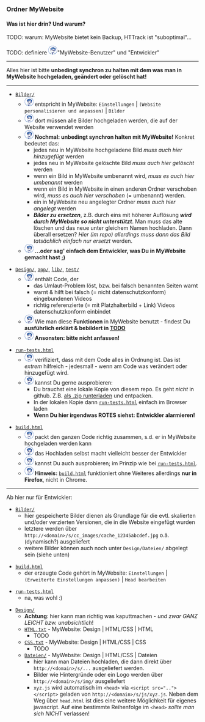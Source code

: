 ### Ordner MyWebsite ###

#### Was ist hier drin? Und warum? ####

TODO: warum: MyWebsite bietet kein Backup, HTTrack ist "suboptimal"...

TODO: definiere ![Benutzer](../i/MyWebsiteBenutzer.png)"MyWebsite-Benutzer" und "Entwickler"

___

Alles hier ist bitte **unbedingt synchron zu halten mit dem was man in MyWebsite hochgeladen, geändert oder gelöscht hat!**
___
  * [`Bilder/`](Bilder/)
    - ![Benutzer](../i/MyWebsiteBenutzer.png) entspricht in MyWebsite: `Einstellungen` | `(Website personalisieren und anpassen)` | `Bilder`
    - ![Benutzer](../i/MyWebsiteBenutzer.png) dort müssen alle Bilder hochgeladen werden, die auf der Website verwendet werden
    - ![Benutzer](../i/MyWebsiteBenutzer.png) **Nochmal: unbedingt synchron halten mit MyWebsite!** Konkret bedeutet das:
      - jedes neu in MyWebsite hochgeladene Bild *muss auch hier hinzugefügt* werden
      - jedes neu in MyWebsite gelöschte Bild *muss auch hier gelöscht* werden
      - wenn ein Bild in MyWebsite umbenannt wird, *muss es auch hier umbenannt* werden
      - wenn ein Bild in MyWebsite in einen anderen Ordner verschoben wird, *muss es auch hier verschoben* (= umbenannt) werden.
      - ein in MyWebsite neu angelegter Ordner  *muss auch hier angelegt* werden
      - ***Bilder zu ersetzen***, z.B. durch eins mit höherer Auflösung ***wird durch MyWebsite so nicht unterstützt***. Man muss das alte löschen und das neue unter gleichem Namen hochladen. Dann überall ersetzen? *Hier (im repo) allerdings muss dann das Bild tatsächlich einfach nur ersetzt* werden.
    - ![Benutzer](../i/MyWebsiteBenutzer.png) **...oder sag' einfach dem Entwickler, was Du in MyWebsite gemacht hast ;)**
  >

  * [`Design/`](Design/), [`app/`](app/), [`lib/`](lib/), [`test/`](test/)
    - ![Benutzer](../i/MyWebsiteBenutzer.png) enthält Code, der
      - das Umlaut-Problem löst, bzw. bei falsch benannten Seiten warnt
      - warnt & hilft bei falsch (= nicht datenschutzkonform) eingebundenen Videos
      - richtig referenzierte (= mit Platzhalterbild + Link) Videos datenschutzkonform einbindet
    - ![Benutzer](../i/MyWebsiteBenutzer.png) Wie man diese **Funktionen** in MyWebsite benutzt - findest Du **ausführlich erklärt & bebildert in [TODO](TODO.md)**
    - ![Benutzer](../i/MyWebsiteBenutzer.png) **Ansonsten: bitte nicht anfassen!**
  >

  * [`run-tests.html`](run-tests.html)
    - ![Benutzer](../i/MyWebsiteBenutzer.png) verifiziert, dass mit dem Code alles in Ordnung ist. Das ist *extrem* hilfreich - jedesmal! - wenn am Code was verändert oder hinzugefügt wird.
    - ![Benutzer](../i/MyWebsiteBenutzer.png) kannst Du gerne ausprobieren:
      * Du brauchst eine lokale Kopie von diesem repo. Es geht *nicht* in github. Z.B. [als .zip runterladen](https://github.com/meisl/hafis/archive/master.zip) und entpacken.
      * In der lokalen Kopie dann [`run-tests.html`](run-tests.html) einfach im Browser laden
      * **Wenn Du hier irgendwas ROTES siehst: Entwickler alarmieren!**
  >

  * [`build.html`](build.html)
    - ![Benutzer](../i/MyWebsiteBenutzer.png) packt den ganzen Code richtig zusammen, s.d. er  in MyWebsite hochgeladen werden kann
    - ![Benutzer](../i/MyWebsiteBenutzer.png) das Hochladen selbst macht vielleicht besser der Entwickler
    - ![Benutzer](../i/MyWebsiteBenutzer.png) kannst Du auch ausprobieren; im Prinzip wie bei [`run-tests.html`](run-tests.html).
    - ![Benutzer](../i/MyWebsiteBenutzer.png) **Hinweis:** [`build.html`](build.html) funktioniert ohne Weiteres allerdings **nur in Firefox**, nicht in Chrome.
  >


---
Ab hier nur für Entwickler:

  * [`Bilder/`](Bilder/)
    - hier gespeicherte Bilder dienen als Grundlage für die evtl. skalierten und/oder verzierten Versionen, die in die Website eingefügt wurden
    - letztere werden über `http://<domain>/s/cc_images/cache_12345abcdef.jpg` o.ä. (dynamisch?) ausgeliefert
    - weitere Bilder können auch noch unter `Design/Dateien/` abgelegt sein (siehe unten)
  >

  * [`build.html`](build.html)
    - der erzeugte Code gehört in MyWebsite: `Einstellungen` | `(Erweiterte Einstellungen anpassen)` | `Head bearbeiten`
  >

  * [`run-tests.html`](run-tests.html)
    - na, was wohl :)
  >

  * [`Design/`](Design/)
    - **Achtung**: hier kann man richtig was kaputtmachen - *und zwar GANZ LEICHT bzw. unabsichtlich*!
    - [`HTML.txt`](Design/HTML.txt) - MyWebsite: Design | HTML/CSS | HTML
      - TODO
    - [`CSS.txt`](Design/CSS.txt) - MyWebsite: Design | HTML/CSS | CSS
      - TODO
    - [`Dateien/`](Design/Dateien/) - MyWebsite: Design | HTML/CSS | Dateien
      - hier kann man Dateien hochladen, die dann direkt über `http://<domain>/s/...` ausgeliefert werden.
      - Bilder wie Hintergründe oder ein Logo werden über `http://<domain>/s/img/` ausgeliefert
      - `xyz.js` wird automatisch im `<head>` via `<script src=".."></script>` geladen von `http://<domain>/s/js/xyz.js`. Neben dem Weg über `head.html` ist dies eine weitere Möglichkeit für eigenes javascript. Auf eine bestimmte Reihenfolge im `<head>` *sollte man sich NICHT* verlassen!
  >

